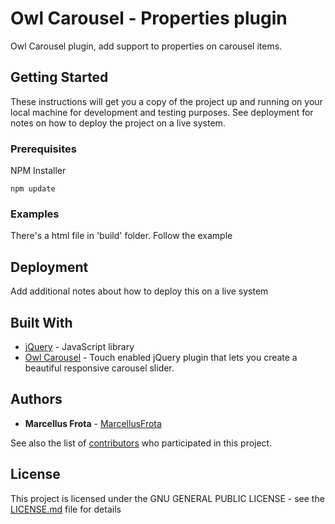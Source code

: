 # Owl Carousel - Properties plugin

Owl Carousel plugin, add support to properties on carousel items.

## Getting Started

These instructions will get you a copy of the project up and running on your local machine for development and testing purposes. See deployment for notes on how to deploy the project on a live system.

### Prerequisites

NPM Installer

```
npm update
```

### Examples

There's a html file in 'build' folder. Follow the example

## Deployment

Add additional notes about how to deploy this on a live system

## Built With

* [jQuery](https://jQuery.com/) - JavaScript library
* [Owl Carousel](https://owlcarousel2.github.io/OwlCarousel2/) - Touch enabled jQuery plugin that lets you create a beautiful responsive carousel slider.

## Authors

* **Marcellus Frota** - [MarcellusFrota](https://github.com/marcellusfrota/)

See also the list of [contributors](https://github.com/your/project/contributors) who participated in this project.

## License

This project is licensed under the GNU GENERAL PUBLIC LICENSE - see the [LICENSE.md](LICENSE.md) file for details